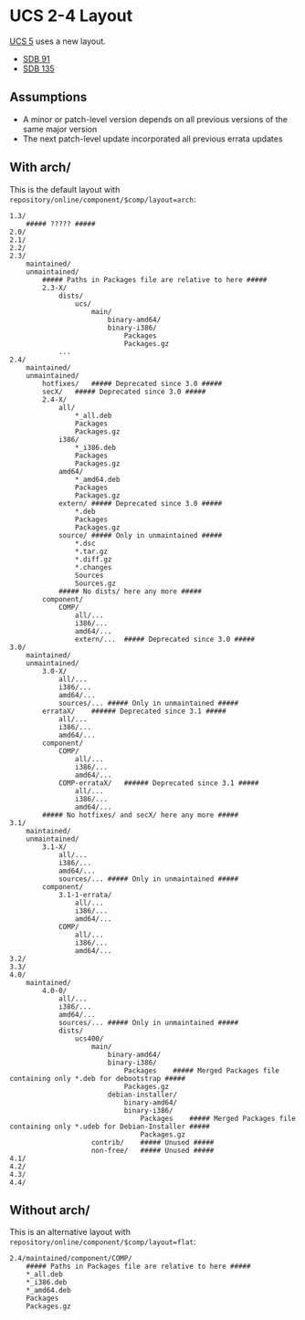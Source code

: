 UCS 2-4 Layout
==============

[UCS 5](layout5.md) uses a new layout.

* [SDB 91](https://docs.software-univention.de/manual-5.2.html#computers::softwaremanagement::installsoftware)
* [SDB 135](https://docs.software-univention.de/manual-5.2.html#software::configrepo)

Assumptions
-----------
* A minor or patch-level version depends on all previous versions of the same major version
* The next patch-level update incorporated all previous errata updates

With arch/
----------

This is the default layout with `repository/online/component/$comp/layout=arch`:

	1.3/
		##### ????? #####
	2.0/
	2.1/
	2.2/
	2.3/
		maintained/
		unmaintained/
			##### Paths in Packages file are relative to here #####
			2.3-X/
				dists/
					ucs/
						main/
							binary-amd64/
							binary-i386/
								Packages
								Packages.gz
				...
	2.4/
		maintained/
		unmaintained/
			hotfixes/	##### Deprecated since 3.0 #####
			secX/	##### Deprecated since 3.0 #####
			2.4-X/
				all/
					*_all.deb
					Packages
					Packages.gz
				i386/
					*_i386.deb
					Packages
					Packages.gz
				amd64/
					*_amd64.deb
					Packages
					Packages.gz
				extern/	##### Deprecated since 3.0 #####
					*.deb
					Packages
					Packages.gz
				source/	##### Only in unmaintained #####
					*.dsc
					*.tar.gz
					*.diff.gz
					*.changes
					Sources
					Sources.gz
				##### No dists/ here any more #####
			component/
				COMP/
					all/...
					i386/...
					amd64/...
					extern/...	##### Deprecated since 3.0 #####
	3.0/
		maintained/
		unmaintained/
			3.0-X/
				all/...
				i386/...
				amd64/...
				sources/...	##### Only in unmaintained #####
			errataX/	###### Deprecated since 3.1 #####
				all/...
				i386/...
				amd64/...
			component/
				COMP/
					all/...
					i386/...
					amd64/...
				COMP-errataX/	###### Deprecated since 3.1 #####
					all/...
					i386/...
					amd64/...
			##### No hotfixes/ and secX/ here any more #####
	3.1/
		maintained/
		unmaintained/
			3.1-X/
				all/...
				i386/...
				amd64/...
				sources/...	##### Only in unmaintained #####
			component/
				3.1-1-errata/
					all/...
					i386/...
					amd64/...
				COMP/
					all/...
					i386/...
					amd64/...
	3.2/
	3.3/
	4.0/
		maintained/
			4.0-0/
				all/...
				i386/...
				amd64/...
				sources/...	##### Only in unmaintained #####
				dists/
					ucs400/
						main/
							binary-amd64/
							binary-i386/
								Packages	##### Merged Packages file containing only *.deb for debootstrap #####
								Packages.gz
							debian-installer/
								binary-amd64/
								binary-i386/
									Packages	##### Merged Packages file containing only *.udeb for Debian-Installer #####
									Packages.gz
						contrib/	##### Unused #####
						non-free/	##### Unused #####
	4.1/
	4.2/
	4.3/
	4.4/

Without arch/
-------------

This is an alternative layout with `repository/online/component/$comp/layout=flat`:

	2.4/maintained/component/COMP/
		##### Paths in Packages file are relative to here #####
		*_all.deb
		*_i386.deb
		*_amd64.deb
		Packages
		Packages.gz
